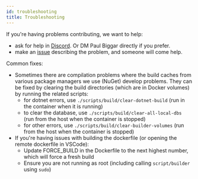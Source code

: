 ```yaml
---
id: troubleshooting
title: Troubleshooting
---
```


If you're having problems contributing, we want to help:

- ask for help in [Discord](https://darklang.com/discord-invite). Or DM Paul
  Biggar directly if you prefer.
- make an [issue](https://github.com/darklang/dark/issues) describing the
  problem, and someone will come help.

Common fixes:

- Sometimes there are compilation problems where the build caches from various
  package managers we use (NuGet) develop problems. They can be fixed by
  clearing the build directories (which are in Docker volumes) by running the
  related scripts:
  - for dotnet errors, use `./scripts/build/clear-dotnet-build` (run in the
    container when it is running)
  - to clear the database, use `./scripts/build/clear-all-local-dbs` (run from
    the host when the container is stopped)
  - for other errors, use `./scripts/build/clear-builder-volumes` (run from the
    host when the container is stopped)
- If you're having issues with building the dockerfile (or opening the remote
  dockerfile in VSCode):
  - Update FORCE_BUILD in the Dockerfile to the next highest number, which will
    force a fresh build
  - Ensure you are not running as root (including calling `script/builder` using
    `sudo`)

